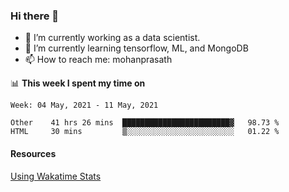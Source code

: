 ### Hi there 👋

- 🔭 I’m currently working as a data scientist.
- 🌱 I’m currently learning tensorflow, ML, and MongoDB
- 📫 How to reach me: mohanprasath

📊 **This week I spent my time on**
<!--START_SECTION:waka-->
```text
Week: 04 May, 2021 - 11 May, 2021

Other    41 hrs 26 mins  ████████████████████████▓   98.73 % 
HTML     30 mins         ▒░░░░░░░░░░░░░░░░░░░░░░░░   01.22 % 
```
<!--END_SECTION:waka-->

#### Resources
[Using Wakatime Stats](https://github.com/marketplace/actions/waka-readme)
